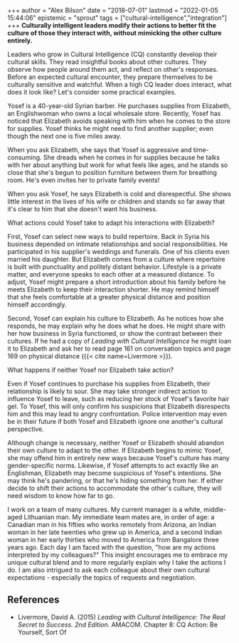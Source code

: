 +++
author = "Alex Bilson"
date = "2018-07-01"
lastmod = "2022-01-05 15:44:06"
epistemic = "sprout"
tags = ["cultural-intelligence","integration"]
+++
**Culturally intelligent leaders modify their actions to better fit the culture of those they interact with, without mimicking the other culture entirely.**

Leaders who grow in Cultural Intelligence (CQ) constantly develop their cultural skills. They read insightful books about other cultures. They observe how people around them act, and reflect on other's responses. Before an expected cultural encounter, they prepare themselves to be culturally sensitive and watchful. When a high CQ leader does interact, what does it look like? Let's consider some practical examples.

Yosef is a 40-year-old Syrian barber. He purchases supplies from Elizabeth, an Englishwoman who owns a local wholesale store. Recently, Yosef has noticed that Elizabeth avoids speaking with him when he comes to the store for supplies. Yosef thinks he might need to find another supplier; even though the next one is five miles away.

When you ask Elizabeth, she says that Yosef is aggressive and time-consuming. She dreads when he comes in for supplies because he talks with her about anything but work for what feels like ages, and he stands so close that she's begun to position furniture between them for breathing room. He's even invites her to private family events!

When you ask Yosef, he says Elizabeth is cold and disrespectful. She shows little interest in the lives of his wife or children and stands so far away that it's clear to him that she doesn't want his business.

What actions could Yosef take to adapt his interactions with Elizabeth?

First, Yosef can select new ways to build repertoire. Back in Syria his business depended on intimate relationships and social responsibilities. He participated in his supplier's weddings and funerals. One of his clients even married his daughter. But Elizabeth comes from a culture where repertoire is built with punctuality and politely distant behavior. Lifestyle is a private matter, and everyone speaks to each other at a measured distance. To adjust, Yosef might prepare a short introduction about his family before he meets Elizabeth to keep their interaction shorter. He may remind himself that she feels comfortable at a greater physical distance and position himself accordingly.

Second, Yosef can explain his culture to Elizabeth. As he notices how she responds, he may explain why he does what he does. He might share with her how business in Syria functioned, or show the contrast between their cultures. If he had a copy of _Leading with Cultural Intelligence_ he might loan it to Elizabeth and ask her to read page 161 on conversation topics and page 169 on physical distance ({{< cite name=Livermore >}}).

What happens if neither Yosef nor Elizabeth take action?

Even if Yosef continues to purchase his supplies from Elizabeth, their relationship is likely to sour. She may take stronger indirect action to influence Yosef to leave, such as reducing her stock of Yosef's favorite hair gel. To Yosef, this will only confirm his suspicions that Elizabeth disrespects him and this may lead to angry confrontation. Police intervention may even be in their future if both Yosef and Elizabeth ignore one another's cultural perspective.

Although change is necessary, neither Yosef or Elizabeth should abandon their own culture to adapt to the other. If Elizabeth begins to mimic Yosef, she may offend him in entirely new ways because Yosef's culture has many gender-specific norms. Likewise, if Yosef attempts to act exactly like an Englishman, Elizabeth may become suspicious of Yosef's intentions. She may think he's pandering, or that he's hiding something from her. If either decide to shift their actions to accommodate the other's culture, they will need wisdom to know how far to go.

I work on a team of many cultures. My current manager is a white, middle-aged Lithuanian man. My immediate team mates are, in order of age: a Canadian man in his fifties who works remotely from Arizona, an Indian woman in her late twenties who grew up in America, and a second Indian woman in her early thirties who moved to America from Bangalore three years ago. Each day I am faced with the question, "how are my actions interpreted by my colleagues?" This insight encourages me to embrace my unique cultural blend and to more regularly explain why I take the actions I do. I am also intrigued to ask each colleague about their own cultural expectations - especially the topics of requests and negotiation.

## References

- Livermore, David A. (2015) _Leading with Cultural Intelligence: The Real Secret to Success. 2nd Edition_. AMACOM. Chapter 8: CQ Action: Be Yourself, Sort Of
